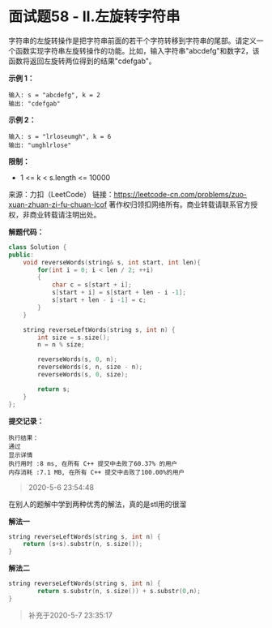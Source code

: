 # 面试题58 - II.左旋转字符串

字符串的左旋转操作是把字符串前面的若干个字符转移到字符串的尾部。请定义一个函数实现字符串左旋转操作的功能。比如，输入字符串"abcdefg"和数字2，该函数将返回左旋转两位得到的结果"cdefgab"。



**示例 1：**

```
输入: s = "abcdefg", k = 2
输出: "cdefgab"
```

**示例 2：**

```
输入: s = "lrloseumgh", k = 6
输出: "umghlrlose"
```



**限制：**

- 1 <= k < s.length <= 10000

来源：力扣（LeetCode）
链接：https://leetcode-cn.com/problems/zuo-xuan-zhuan-zi-fu-chuan-lcof
著作权归领扣网络所有。商业转载请联系官方授权，非商业转载请注明出处。



**解题代码：**

```c++
class Solution {
public:
    void reverseWords(string& s, int start, int len){
        for(int i = 0; i < len / 2; ++i)
        {
            char c = s[start + i];
            s[start + i] = s[start + len - i -1];
            s[start + len - i -1] = c;
        }
    }

    string reverseLeftWords(string s, int n) {
        int size = s.size();
        n = n % size;

        reverseWords(s, 0, n);
        reverseWords(s, n, size - n);
        reverseWords(s, 0, size);

        return s;
    }
};
```



**提交记录：**

```
执行结果：
通过
显示详情
执行用时 :8 ms, 在所有 C++ 提交中击败了60.37% 的用户
内存消耗 :7.1 MB, 在所有 C++ 提交中击败了100.00%的用户
```

> 2020-5-6 23:54:48



在别人的题解中学到两种优秀的解法，真的是stl用的很溜



**解法一**

```C++
string reverseLeftWords(string s, int n) {
    return (s+s).substr(n, s.size());
}
```



**解法二**



```C++
string reverseLeftWords(string s, int n) {
        return s.substr(n, s.size()) + s.substr(0,n);
}
```

> 补充于2020-5-7 23:35:17

